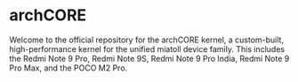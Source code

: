 # archCORE
Welcome to the official repository for the archCORE kernel, a custom-built, high-performance kernel for the unified miatoll device family. This includes the Redmi Note 9 Pro, Redmi Note 9S, Redmi Note 9 Pro India, Redmi Note 9 Pro Max, and the POCO M2 Pro.
